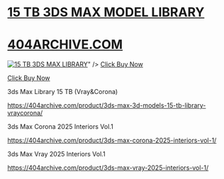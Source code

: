 # <a href="https://404archive.com/product/3ds-max-3d-models-15-tb-library-vraycorona/)">15 TB 3DS MAX MODEL LIBRARY </a>
# <a href="https://404archive.com/)">404ARCHIVE.COM</a>

<a href="https://404archive.com/product/3ds-max-3d-models-15-tb-library-vraycorona/"><img src="https://resmim.net/cdn/2025/01/26/Da65G7.png" alt="15 TB 3DS MAX LIBRARY" border="0" /></a>" /></a>
<a href="https://404archive.com/product/3ds-max-3d-models-15-tb-library-vraycorona/">Click Buy Now</a>

<a class="blink" href="https://404archive.com/product/3ds-max-3d-models-15-tb-library-vraycorona/">Click Buy Now</a>



3ds Max Library 15 TB (Vray&Corona)

https://404archive.com/product/3ds-max-3d-models-15-tb-library-vraycorona/

3ds Max Corona 2025 Interiors Vol.1

https://404archive.com/product/3ds-max-corona-2025-interiors-vol-1/

3ds Max Vray 2025 Interiors Vol.1

https://404archive.com/product/3ds-max-vray-2025-interiors-vol-1/
